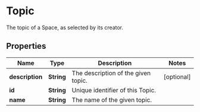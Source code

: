 

# Topic

The topic of a Space, as selected by its creator.

## Properties

| Name | Type | Description | Notes |
|------------ | ------------- | ------------- | -------------|
|**description** | **String** | The description of the given topic. |  [optional] |
|**id** | **String** | Unique identifier of this Topic. |  |
|**name** | **String** | The name of the given topic. |  |



